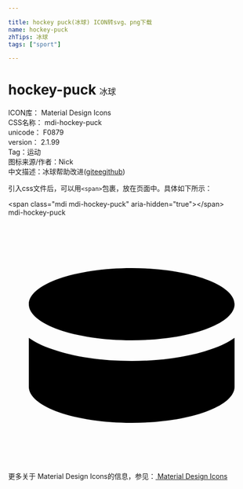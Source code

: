 ```yaml
---

title: hockey puck(冰球) ICON转svg、png下载
name: hockey-puck
zhTips: 冰球
tags: ["sport"]

---
```


# hockey-puck  <small style="font-size: 60%;font-weight: 100">冰球</small>


<div class="detail-page">
<p>
<span>
ICON库：
<span class="badge-secondary badge">Material Design Icons</span> 
</span>
<br/>
<span>
CSS名称：
<span class="badge-secondary badge">mdi-hockey-puck</span> 
</span>
<br/>
<span>
unicode：
<span class="badge-secondary badge">F0879</span> 
<copy-btn content='F0879' btn-title=""></copy-btn>
<copy-btn :content='String.fromCodePoint(parseInt("F0879", 16))' btn-title="复制U"></copy-btn>
</span>
<br/>
<span>
version：
<span class="badge-secondary badge">2.1.99</span> 
</span><br/><span>Tag：<span class="badge-light badge"><router-link to="/tags/sport.html">运动</router-link></span></span>
<br/>
<span>图标来源/作者：<span class="badge-light badge">Nick</span></span> 
<br/>
<span class="zh-detail">中文描述：<span class="badge-primary badge">冰球</span><span class="help-link"><span>帮助改进</span>(<a href="https://gitee.com/liuwave/icon-helper/edit/master/json/material/hockey-puck.json" target="_blank" rel="noopener noreferrer">gitee</a><a href="https://github.com/liuwave/icon-helper/edit/master/json/material/hockey-puck.json" target="_blank" rel="noopener noreferrer">github</a></span>)</span><br/>
</p>
</div>
<div class="alert alert-dark">
  <i class="mdi mdi-hockey-puck mdi-48px"></i>
  <i class="mdi mdi-hockey-puck mdi-36px"></i>
  <i class="mdi mdi-hockey-puck mdi-24px"></i>
  <i class="mdi mdi-hockey-puck mdi-18px"></i>
</div>
<div>
  <p>引入css文件后，可以用<code>&lt;span&gt;</code>包裹，放在页面中。具体如下所示：    
  </p>
  <div class="alert alert-primary" style="font-size: 14px">
    &lt;span class="mdi mdi-hockey-puck" aria-hidden="true"&gt;&lt;/span&gt;
    <copy-btn content='<span class="mdi mdi-hockey-puck" aria-hidden="true"></span>'></copy-btn>
  </div>
  <div class="alert alert-secondary">
    <i class="mdi mdi-hockey-puck"
    style="font-size: 24px"
    aria-hidden="true"></i> mdi-hockey-puck
    <copy-btn content="mdi-hockey-puck" btn-title="复制图标名称"></copy-btn>
  </div>
</div>
<div id="svg" class="svg-wrap">
<svg xmlns="http://www.w3.org/2000/svg" viewBox="0 0 24 24"><path d="M12,5C6.5,5 2,6.57 2,8.5C2,10.43 6.5,12 12,12C17.5,12 22,10.43 22,8.5C22,6.57 17.5,5 12,5M2,11.76V16.5C2,18.43 6.5,20 12,20C17.5,20 22,18.43 22,16.5V11.76C21.33,12.22 20.58,12.57 19.73,12.86C17.62,13.6 14.95,14 12,14C9.05,14 6.38,13.6 4.27,12.86C3.42,12.57 2.67,12.22 2,11.76Z" /></svg>
</div>
<detail full-name='mdi-hockey-puck'></detail>
    
<div><p>更多关于 Material Design Icons的信息，参见：<a target="_blank" href="https://iconhelper.cn/material.html"> Material Design Icons</a>
</p></div>
